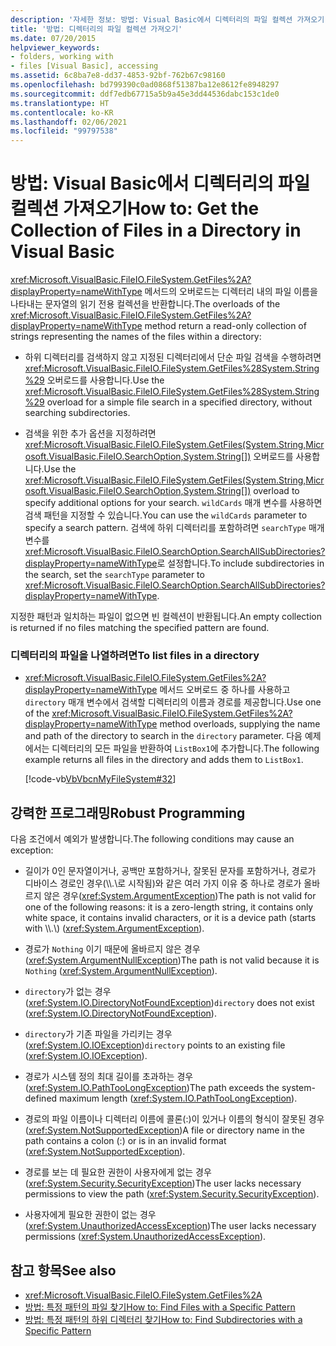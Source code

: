 ```yaml
---
description: '자세한 정보: 방법: Visual Basic에서 디렉터리의 파일 컬렉션 가져오기'
title: '방법: 디렉터리의 파일 컬렉션 가져오기'
ms.date: 07/20/2015
helpviewer_keywords:
- folders, working with
- files [Visual Basic], accessing
ms.assetid: 6c8ba7e8-dd37-4853-92bf-762b67c98160
ms.openlocfilehash: bd799390c0ad0868f51387ba12e8612fe8948297
ms.sourcegitcommit: ddf7edb67715a5b9a45e3dd44536dabc153c1de0
ms.translationtype: HT
ms.contentlocale: ko-KR
ms.lasthandoff: 02/06/2021
ms.locfileid: "99797538"
---
```

# <a name="how-to-get-the-collection-of-files-in-a-directory-in-visual-basic"></a><span data-ttu-id="ea0cf-103">방법: Visual Basic에서 디렉터리의 파일 컬렉션 가져오기</span><span class="sxs-lookup"><span data-stu-id="ea0cf-103">How to: Get the Collection of Files in a Directory in Visual Basic</span></span>

<span data-ttu-id="ea0cf-104"><xref:Microsoft.VisualBasic.FileIO.FileSystem.GetFiles%2A?displayProperty=nameWithType> 메서드의 오버로드는 디렉터리 내의 파일 이름을 나타내는 문자열의 읽기 전용 컬렉션을 반환합니다.</span><span class="sxs-lookup"><span data-stu-id="ea0cf-104">The overloads of the <xref:Microsoft.VisualBasic.FileIO.FileSystem.GetFiles%2A?displayProperty=nameWithType> method return a read-only collection of strings representing the names of the files within a directory:</span></span>  
  
- <span data-ttu-id="ea0cf-105">하위 디렉터리를 검색하지 않고 지정된 디렉터리에서 단순 파일 검색을 수행하려면 <xref:Microsoft.VisualBasic.FileIO.FileSystem.GetFiles%28System.String%29> 오버로드를 사용합니다.</span><span class="sxs-lookup"><span data-stu-id="ea0cf-105">Use the <xref:Microsoft.VisualBasic.FileIO.FileSystem.GetFiles%28System.String%29> overload for a simple file search in a specified directory, without searching subdirectories.</span></span>  
  
- <span data-ttu-id="ea0cf-106">검색을 위한 추가 옵션을 지정하려면 <xref:Microsoft.VisualBasic.FileIO.FileSystem.GetFiles(System.String,Microsoft.VisualBasic.FileIO.SearchOption,System.String[])> 오버로드를 사용합니다.</span><span class="sxs-lookup"><span data-stu-id="ea0cf-106">Use the <xref:Microsoft.VisualBasic.FileIO.FileSystem.GetFiles(System.String,Microsoft.VisualBasic.FileIO.SearchOption,System.String[])> overload to specify additional options for your search.</span></span> <span data-ttu-id="ea0cf-107">`wildCards` 매개 변수를 사용하면 검색 패턴을 지정할 수 있습니다.</span><span class="sxs-lookup"><span data-stu-id="ea0cf-107">You can use the `wildCards` parameter to specify a search pattern.</span></span> <span data-ttu-id="ea0cf-108">검색에 하위 디렉터리를 포함하려면 `searchType` 매개 변수를 <xref:Microsoft.VisualBasic.FileIO.SearchOption.SearchAllSubDirectories?displayProperty=nameWithType>로 설정합니다.</span><span class="sxs-lookup"><span data-stu-id="ea0cf-108">To include subdirectories in the search, set the `searchType` parameter to <xref:Microsoft.VisualBasic.FileIO.SearchOption.SearchAllSubDirectories?displayProperty=nameWithType>.</span></span>  
  
 <span data-ttu-id="ea0cf-109">지정한 패턴과 일치하는 파일이 없으면 빈 컬렉션이 반환됩니다.</span><span class="sxs-lookup"><span data-stu-id="ea0cf-109">An empty collection is returned if no files matching the specified pattern are found.</span></span>  
  
### <a name="to-list-files-in-a-directory"></a><span data-ttu-id="ea0cf-110">디렉터리의 파일을 나열하려면</span><span class="sxs-lookup"><span data-stu-id="ea0cf-110">To list files in a directory</span></span>  
  
- <span data-ttu-id="ea0cf-111"><xref:Microsoft.VisualBasic.FileIO.FileSystem.GetFiles%2A?displayProperty=nameWithType> 메서드 오버로드 중 하나를 사용하고 `directory` 매개 변수에서 검색할 디렉터리의 이름과 경로를 제공합니다.</span><span class="sxs-lookup"><span data-stu-id="ea0cf-111">Use one of the <xref:Microsoft.VisualBasic.FileIO.FileSystem.GetFiles%2A?displayProperty=nameWithType> method overloads, supplying the name and path of the directory to search in the `directory` parameter.</span></span> <span data-ttu-id="ea0cf-112">다음 예제에서는 디렉터리의 모든 파일을 반환하여 `ListBox1`에 추가합니다.</span><span class="sxs-lookup"><span data-stu-id="ea0cf-112">The following example returns all files in the directory and adds them to `ListBox1`.</span></span>  
  
     [!code-vb[VbVbcnMyFileSystem#32](~/samples/snippets/visualbasic/VS_Snippets_VBCSharp/VbVbcnMyFileSystem/VB/Class1.vb#32)]  
  
## <a name="robust-programming"></a><span data-ttu-id="ea0cf-113">강력한 프로그래밍</span><span class="sxs-lookup"><span data-stu-id="ea0cf-113">Robust Programming</span></span>  

 <span data-ttu-id="ea0cf-114">다음 조건에서 예외가 발생합니다.</span><span class="sxs-lookup"><span data-stu-id="ea0cf-114">The following conditions may cause an exception:</span></span>  
  
- <span data-ttu-id="ea0cf-115">길이가 0인 문자열이거나, 공백만 포함하거나, 잘못된 문자를 포함하거나, 경로가 디바이스 경로인 경우(\\\\.\\로 시작됨)와 같은 여러 가지 이유 중 하나로 경로가 올바르지 않은 경우(<xref:System.ArgumentException>)</span><span class="sxs-lookup"><span data-stu-id="ea0cf-115">The path is not valid for one of the following reasons: it is a zero-length string, it contains only white space, it contains invalid characters, or it is a device path (starts with \\\\.\\) (<xref:System.ArgumentException>).</span></span>  
  
- <span data-ttu-id="ea0cf-116">경로가 `Nothing` 이기 때문에 올바르지 않은 경우(<xref:System.ArgumentNullException>)</span><span class="sxs-lookup"><span data-stu-id="ea0cf-116">The path is not valid because it is `Nothing` (<xref:System.ArgumentNullException>).</span></span>  
  
- <span data-ttu-id="ea0cf-117">`directory`가 없는 경우(<xref:System.IO.DirectoryNotFoundException>)</span><span class="sxs-lookup"><span data-stu-id="ea0cf-117">`directory` does not exist (<xref:System.IO.DirectoryNotFoundException>).</span></span>  
  
- <span data-ttu-id="ea0cf-118">`directory`가 기존 파일을 가리키는 경우(<xref:System.IO.IOException>)</span><span class="sxs-lookup"><span data-stu-id="ea0cf-118">`directory` points to an existing file (<xref:System.IO.IOException>).</span></span>  
  
- <span data-ttu-id="ea0cf-119">경로가 시스템 정의 최대 길이를 초과하는 경우(<xref:System.IO.PathTooLongException>)</span><span class="sxs-lookup"><span data-stu-id="ea0cf-119">The path exceeds the system-defined maximum length (<xref:System.IO.PathTooLongException>).</span></span>  
  
- <span data-ttu-id="ea0cf-120">경로의 파일 이름이나 디렉터리 이름에 콜론(:)이 있거나 이름의 형식이 잘못된 경우(<xref:System.NotSupportedException>)</span><span class="sxs-lookup"><span data-stu-id="ea0cf-120">A file or directory name in the path contains a colon (:) or is in an invalid format (<xref:System.NotSupportedException>).</span></span>  
  
- <span data-ttu-id="ea0cf-121">경로를 보는 데 필요한 권한이 사용자에게 없는 경우(<xref:System.Security.SecurityException>)</span><span class="sxs-lookup"><span data-stu-id="ea0cf-121">The user lacks necessary permissions to view the path (<xref:System.Security.SecurityException>).</span></span>  
  
- <span data-ttu-id="ea0cf-122">사용자에게 필요한 권한이 없는 경우(<xref:System.UnauthorizedAccessException>)</span><span class="sxs-lookup"><span data-stu-id="ea0cf-122">The user lacks necessary permissions (<xref:System.UnauthorizedAccessException>).</span></span>  
  
## <a name="see-also"></a><span data-ttu-id="ea0cf-123">참고 항목</span><span class="sxs-lookup"><span data-stu-id="ea0cf-123">See also</span></span>

- <xref:Microsoft.VisualBasic.FileIO.FileSystem.GetFiles%2A>
- [<span data-ttu-id="ea0cf-124">방법: 특정 패턴의 파일 찾기</span><span class="sxs-lookup"><span data-stu-id="ea0cf-124">How to: Find Files with a Specific Pattern</span></span>](how-to-find-files-with-a-specific-pattern.md)
- [<span data-ttu-id="ea0cf-125">방법: 특정 패턴의 하위 디렉터리 찾기</span><span class="sxs-lookup"><span data-stu-id="ea0cf-125">How to: Find Subdirectories with a Specific Pattern</span></span>](how-to-find-subdirectories-with-a-specific-pattern.md)
